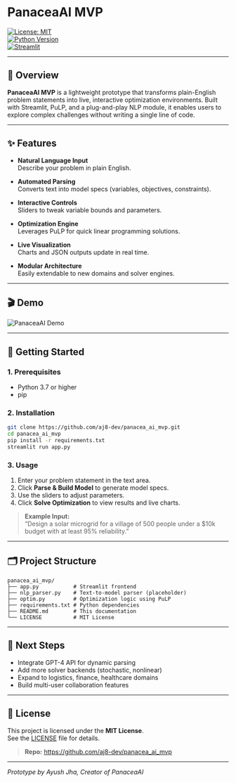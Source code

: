 # PanaceaAI MVP

[![License: MIT](https://img.shields.io/badge/License-MIT-blue.svg)](LICENSE)  
[![Python Version](https://img.shields.io/badge/python-3.7%2B-blue.svg)](https://www.python.org/)  
[![Streamlit](https://img.shields.io/badge/streamlit-v1.0-orange.svg)](https://streamlit.io/)

---

## 📖 Overview

**PanaceaAI MVP** is a lightweight prototype that transforms plain-English problem statements into live, interactive optimization environments. Built with Streamlit, PuLP, and a plug-and-play NLP module, it enables users to explore complex challenges without writing a single line of code.

---

## ✨ Features

- **Natural Language Input**  
  Describe your problem in plain English.

- **Automated Parsing**  
  Converts text into model specs (variables, objectives, constraints).

- **Interactive Controls**  
  Sliders to tweak variable bounds and parameters.

- **Optimization Engine**  
  Leverages PuLP for quick linear programming solutions.

- **Live Visualization**  
  Charts and JSON outputs update in real time.

- **Modular Architecture**  
  Easily extendable to new domains and solver engines.

---

## 🎬 Demo

![PanaceaAI Demo](docs/demo.gif)

---

## 🚀 Getting Started

### 1. Prerequisites

- Python 3.7 or higher  
- pip

### 2. Installation

```bash
git clone https://github.com/aj8-dev/panacea_ai_mvp.git
cd panacea_ai_mvp
pip install -r requirements.txt
streamlit run app.py
```

### 3. Usage

1. Enter your problem statement in the text area.  
2. Click **Parse & Build Model** to generate model specs.  
3. Use the sliders to adjust parameters.  
4. Click **Solve Optimization** to view results and live charts.

> **Example Input:**  
> “Design a solar microgrid for a village of 500 people under a $10k budget with at least 95% reliability.”

---

## 🗂 Project Structure

```
panacea_ai_mvp/
├── app.py           # Streamlit frontend
├── nlp_parser.py    # Text-to-model parser (placeholder)
├── optim.py         # Optimization logic using PuLP
├── requirements.txt # Python dependencies
├── README.md        # This documentation
└── LICENSE          # MIT License
```

---

## 🔮 Next Steps

- Integrate GPT-4 API for dynamic parsing  
- Add more solver backends (stochastic, nonlinear)  
- Expand to logistics, finance, healthcare domains  
- Build multi-user collaboration features

---

## 📜 License

This project is licensed under the **MIT License**.  
See the [LICENSE](LICENSE) file for details.

> **Repo:** https://github.com/aj8-dev/panacea_ai_mvp

---

*Prototype by Ayush Jha, Creator of PanaceaAI*
